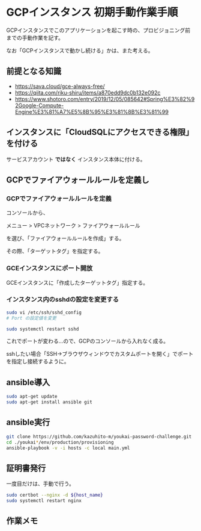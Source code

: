 # GCPインスタンス 初期手動作業手順

GCPインスタンスでこのアプリケーションを起こす時の、プロビジョニング前までの手動作業を記す。

なお「GCPインスタンスで動かし続ける」かは、また考える。

## 前提となる知識

- https://sava.cloud/gce-always-free/
- https://qiita.com/riku-shiru/items/a870edd9dc0b132e092c
- https://www.shotoro.com/entry/2019/12/05/085642#Spring%E3%82%92Google-Compute-Engine%E3%81%A7%E5%8B%95%E3%81%8B%E3%81%99

## インスタンスに「CloudSQLにアクセスできる権限」を付ける

サービスアカウント __ではなく__ インスタンス本体に付ける。

## GCPでファイアウォールルールを定義し

### GCPでファイアウォールルールを定義

コンソールから、

メニュー > VPCネットワーク > ファイアウォールルール

を選び、「ファイアウォールルールを作成」する。

その際、「ターゲットタグ」を指定する。

### GCEインスタンスにポート開放

GCEインスタンスに「作成したターゲットタグ」指定する。

### インスタンス内のsshdの設定を変更する

```bash
sudo vi /etc/ssh/sshd_config
# Port の設定値を変更

sudo systemctl restart sshd
```

これでポートが変わる…ので、GCPのコンソールから入れなく成る。

sshしたい場合「SSH->ブラウザウィンドウでカスタムポートを開く」でポートを指定し接続するように。

## ansible導入

```bash
sudo apt-get update
sudo apt-get install ansible git
```

## ansible実行

```bash
git clone https://github.com/kazuhito-m/youkai-password-challenge.git
cd ./youkai*/env/production/provisioning
ansible-playbook -v -i hosts -c local main.yml
```

## 証明書発行

一度目だけは、手動で行う。

```bash
sudo certbot --nginx -d ${host_name}
sudo systemctl restart nginx
```

## 作業メモ

```bash

```
